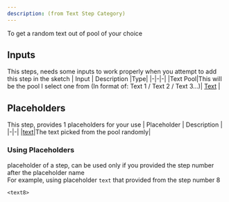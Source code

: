 ```yaml
---
description: (from Text Step Category)
---
```

To get a random text out of pool of your choice

## Inputs
This steps, needs some inputs to work properly when you attempt to add this step in the sketch
| Input      | Description |Type|
|-|-|-|
|Text Pool|This will be the pool I select one from  (In format of: Text 1 / Text 2 / Text 3...)| [ Text](../inputs/text.md) |

## Placeholders
This step, provides 1 placeholders for your use
| Placeholder      | Description |
|-|-|
|[text](../placeholders/text.md)|The text picked from the pool randomly|

### Using Placeholders
placeholder of a step, can be used only if you provided the step number after the placeholder name\
For example, using placeholder `text` that provided from the step number 8
 
```
<text8>
```
